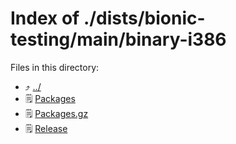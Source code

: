 
# Index of ./dists/bionic-testing/main/binary-i386
Files in this directory:
- :arrow_heading_up: [../](../)
- :spiral_notepad: [Packages](Packages)
- :spiral_notepad: [Packages.gz](Packages.gz)
- :spiral_notepad: [Release](Release)
